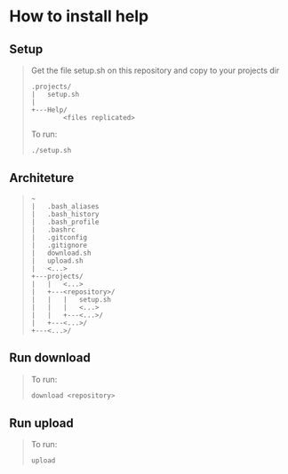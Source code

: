 # How to install help

## Setup
>Get the file setup.sh on this repository and copy to your projects dir
>
>``` dos
>.projects/
>|   setup.sh
>|
>+---Help/
>         <files replicated>
>```
> 
>To run:
>``` bash
>./setup.sh
>```

## Architeture
>``` dos
>~
>|   .bash_aliases
>|   .bash_history
>|   .bash_profile
>|   .bashrc
>|   .gitconfig
>|   .gitignore
>|   download.sh
>|   upload.sh
>|   <...>
>+---projects/
>|   |   <...>
>|   +---<repository>/
>|   |   |   setup.sh
>|   |   |   <...>
>|   |   +---<...>/
>|   +---<...>/
>+---<...>/
>```

## Run download
>To run:
>``` bash
>download <repository>
>```

## Run upload
>To run:
>``` bash
>upload
>```
